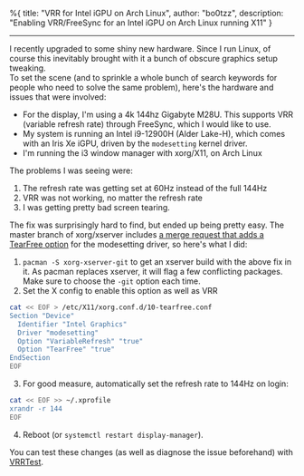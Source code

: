 %{
title: "VRR for Intel iGPU on Arch Linux",
author: "bo0tzz",
description: "Enabling VRR/FreeSync for an Intel iGPU on Arch Linux running X11"
}

---

I recently upgraded to some shiny new hardware. Since I run Linux, of course this inevitably brought with it a bunch of obscure graphics setup tweaking.  
To set the scene (and to sprinkle a whole bunch of search keywords for people who need to solve the same problem), here's the hardware and issues that were involved:

- For the display, I'm using a 4k 144hz Gigabyte M28U. This supports VRR (variable refresh rate) through FreeSync, which I would like to use.
- My system is running an Intel i9-12900H (Alder Lake-H), which comes with an Iris Xe iGPU, driven by the `modesetting` kernel driver.
- I'm running the i3 window manager with xorg/X11, on Arch Linux

The problems I was seeing were:

1. The refresh rate was getting set at 60Hz instead of the full 144Hz
2. VRR was not working, no matter the refresh rate
3. I was getting pretty bad screen tearing.

The fix was surprisingly hard to find, but ended up being pretty easy. The master branch of xorg/xserver includes [a merge request that adds a TearFree option](https://gitlab.freedesktop.org/xorg/xserver/-/merge_requests/1006) for the modesetting driver, so here's what I did:

1. `pacman -S xorg-xserver-git` to get an xserver build with the above fix in it. As pacman replaces xserver, it will flag a few conflicting packages. Make sure to choose the `-git` option each time.
2. Set the X config to enable this option as well as VRR

```bash
cat << EOF > /etc/X11/xorg.conf.d/10-tearfree.conf
Section "Device"
  Identifier "Intel Graphics"
  Driver "modesetting"
  Option "VariableRefresh" "true"
  Option "TearFree" "true"
EndSection
EOF
```

3. For good measure, automatically set the refresh rate to 144Hz on login:

```bash
cat << EOF >> ~/.xprofile
xrandr -r 144
EOF
```

4. Reboot (or `systemctl restart display-manager`).

You can test these changes (as well as diagnose the issue beforehand) with [VRRTest](https://github.com/Nixola/VRRTest).
